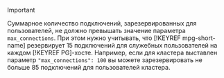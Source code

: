 > [!IMPORTANT]
> 
> Суммарное количество подключений, зарезервированных для пользователей, не должно превышать значение параметра `max_connections`. При этом нужно учитывать, что [!KEYREF mpg-short-name] резервирует 15 подключений для служебных пользователей на каждом [!KEYREF PG]-хосте. Например, если для кластера выставлен параметр `"max_connections": 100` вы можете зарезервировать не больше 85 подключений для пользователей кластера.
